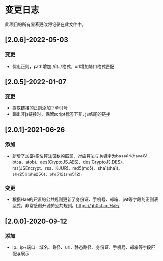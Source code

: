 # 变更日志
此项目的所有显著更改将记录在此文件中。

## [2.0.6]-2022-05-03
### 变更
- 优化正则，path增加./和../格式，url增加端口格式匹配

## [2.0.5]-2022-01-07
### 变更
- 提取链接的正则添加了单引号
- 踢出非js链接时，保留script标签下非`.js`结尾的链接

## [2.0.1]-2021-06-26
### 添加
- 新增了加密/签名算法函数的匹配，对应算法与关键字为base64(base64、btoa、atob)、aes(CryptoJS.AES)、des(CryptoJS.DES)、rsa(JSEncrypt、rsa、KJUR)、md5(md5)、sha1(sha1)、sha256(sha256)、sha512(sha512)。
### 变更
- 根据Hae的开源的公共规则更新了身份证、手机号、邮箱、jwt等字段的正则表达式，非常感谢开源的公共规则。https://gh0st.cn/HaE/

## [2.0.0]-2020-09-12
### 添加
- ip、ip+端口、域名、路径、url、静态路径、身份证、手机号、邮箱等字段匹配与展示
